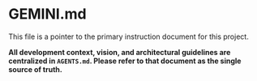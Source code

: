 # GEMINI.md

This file is a pointer to the primary instruction document for this project.

**All development context, vision, and architectural guidelines are centralized in `AGENTS.md`. Please refer to that document as the single source of truth.**
